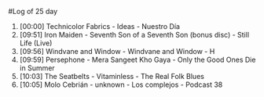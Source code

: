 #Log of 25 day

1. [00:00] Technicolor Fabrics - Ideas - Nuestro Día
1. [09:51] Iron Maiden - Seventh Son of a Seventh Son (bonus disc) - Still Life (Live)
1. [09:56] Windvane and Window - Windvane and Window - H
1. [09:59] Persephone - Mera Sangeet Kho Gaya - Only the Good Ones Die in Summer
1. [10:03] The Seatbelts - Vitaminless - The Real Folk Blues
1. [10:05] Molo Cebrián - unknown - Los complejos - Podcast 38
